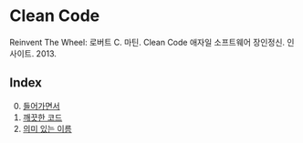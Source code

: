 # Clean Code
Reinvent The Wheel: 로버트 C. 마틴. Clean Code 애자일 소프트웨어 장인정신. 인사이트.  2013.

## Index
0. [들어가면서](./ch0_들어가면서.md)
1. [깨끗한 코드](./ch1_깨끗한_코드.md)
2. [의미 있는 이름](./ch2_의미_있는_이름.md)
